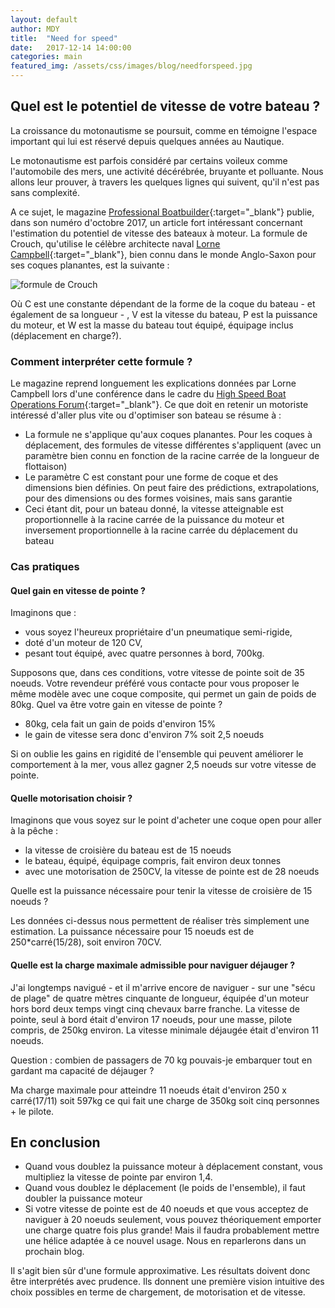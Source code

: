 ```yaml
---
layout: default
author: MDY
title:  "Need for speed"
date:   2017-12-14 14:00:00
categories: main
featured_img: /assets/css/images/blog/needforspeed.jpg
---
```

## Quel est le potentiel de vitesse de votre bateau ?
La croissance du motonautisme se poursuit, comme en témoigne l'espace important qui lui est réservé depuis quelques années au Nautique. 

Le motonautisme est parfois considéré par certains voileux comme l'automobile des mers, une activité décérébrée, bruyante et polluante. Nous allons leur prouver, à travers les quelques lignes qui suivent, qu'il n'est pas sans complexité. 
<!--break-->

A ce sujet, le magazine [Professional Boatbuilder](https://www.proboat.com/){:target="_blank"} publie, dans son numéro d'octobre 2017, un article fort intéressant concernant l'estimation du potentiel de vitesse des bateaux à moteur. La formule de Crouch, qu'utilise le célèbre architecte naval [Lorne Campbell](http://lornecampbelldesign.com/){:target="_blank"}, bien connu dans le monde Anglo-Saxon pour ses coques planantes, est la suivante :

![formule de Crouch](/assets/images/blog/crouchformula.jpg)

Où C est une constante dépendant de la forme de la coque du bateau - et également de sa longueur - , V est la vitesse du bateau, P est la puissance du moteur, et W est la masse du bateau tout équipé, équipage inclus (déplacement en charge?).

### Comment interpréter cette formule ?
Le magazine reprend longuement les explications données par Lorne Campbell lors d'une conférence dans le cadre du [High Speed Boat Operations Forum](http://hsbo.org/){:target="_blank"}. Ce que doit en retenir un motoriste intéressé d'aller plus vite ou d'optimiser son bateau se résume à :

- La formule ne s'applique qu'aux coques planantes. Pour les coques à déplacement, des formules de vitesse différentes s'appliquent (avec un paramètre bien connu en fonction de la racine carrée de la longueur de flottaison)
- Le paramètre C est constant pour une forme de coque et des dimensions bien définies. On peut faire des prédictions, extrapolations, pour des dimensions ou des formes voisines, mais sans garantie
- Ceci étant dit, pour un bateau donné, la vitesse atteignable est proportionnelle à la racine carrée de la puissance du moteur et inversement proportionnelle à la racine carrée du déplacement du bateau

### Cas pratiques

#### Quel gain en vitesse de pointe ?
Imaginons que : 

- vous soyez l'heureux propriétaire d'un pneumatique semi-rigide, 
- doté d'un moteur de 120 CV, 
- pesant tout équipé, avec quatre personnes à bord, 700kg. 

Supposons que, dans ces conditions, votre vitesse de pointe soit de 35 noeuds. Votre revendeur préféré vous contacte pour vous proposer le même modèle avec une coque composite, qui permet un gain de poids de 80kg. Quel va être votre gain en vitesse de pointe ?

- 80kg, cela fait un gain de poids d'environ 15%
- le gain de vitesse sera donc d'environ 7% soit  2,5 noeuds

Si on oublie les gains en rigidité de l'ensemble qui peuvent améliorer le comportement à la mer, vous allez gagner 2,5 noeuds sur votre vitesse de pointe.

#### Quelle motorisation choisir ?
Imaginons que vous soyez sur le point d'acheter une coque open pour aller à la pêche :

- la vitesse de croisière du bateau est de 15 noeuds
- le bateau, équipé, équipage compris, fait environ deux tonnes
- avec une motorisation de 250CV, la vitesse de pointe est de 28 noeuds

Quelle est la puissance nécessaire pour tenir la vitesse de croisière de 15 noeuds ?

Les données ci-dessus nous permettent de réaliser très simplement une estimation. La puissance nécessaire pour 15 noeuds est de 250*carré(15/28), soit environ 70CV.

#### Quelle est la charge maximale admissible pour naviguer déjauger ?
J'ai longtemps navigué - et il m'arrive encore de naviguer - sur une "sécu de plage" de quatre mètres cinquante de longueur, équipée d'un moteur hors bord deux temps vingt cinq chevaux barre franche. La vitesse de pointe, seul à bord était d'environ 17 noeuds, pour une masse, pilote compris, de 250kg environ. La vitesse minimale déjaugée était d'environ 11 noeuds.

Question : combien de passagers de 70 kg pouvais-je embarquer tout en gardant ma capacité de déjauger ?

Ma charge maximale pour atteindre 11 noeuds était d'environ 250 x carré(17/11) soit 597kg ce qui fait une charge de 350kg soit cinq personnes + le pilote.

## En conclusion
- Quand vous doublez la puissance moteur à déplacement constant, vous multipliez la vitesse de pointe par environ 1,4.
- Quand vous doublez le déplacement (le poids de l'ensemble), il faut doubler la puissance moteur
- Si votre vitesse de pointe est de 40 noeuds et que vous acceptez de naviguer à 20 noeuds seulement, vous pouvez théoriquement emporter une charge quatre fois plus grande! Mais il faudra probablement mettre une hélice adaptée à ce nouvel usage. Nous en reparlerons dans un prochain blog.

Il s'agit bien sûr d'une formule approximative. Les résultats doivent donc être interprétés avec prudence. Ils donnent une première vision intuitive des choix possibles en terme de chargement, de motorisation et de vitesse.





